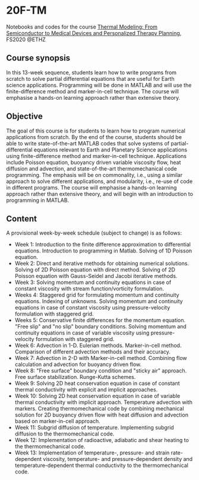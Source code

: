 # 20F-TM
Notebooks and codes for the course [Thermal Modeling: From Semiconductor to Medical Devices and Personalized Therapy Planning](http://www.vvz.ethz.ch/Vorlesungsverzeichnis/lerneinheit.view?lerneinheitId=138598&semkez=2020S&ansicht=KATALOGDATEN&lang=en), FS2020 @ETHZ


## Course synopsis

In this 13-week sequence, students learn how to write programs from scratch to solve partial differential equations that are useful for Earth science applications. Programming will be done in MATLAB and will use the finite-difference method and marker-in-cell technique. The course will emphasise a hands-on learning approach rather than extensive theory.

## Objective
The goal of this course is for students to learn how to program numerical applications from scratch. By the end of the course, students should be able to write state-of-the-art MATLAB codes that solve systems of partial-differential equations relevant to Earth and Planetary Science applications using finite-difference method and marker-in-cell technique. Applications include Poisson equation, buoyancy driven variable viscosity flow, heat diffusion and advection, and state-of-the-art thermomechanical code programming. The emphasis will be on commonality, i.e., using a similar approach to solve different applications, and modularity, i.e., re-use of code in different programs. The course will emphasise a hands-on learning approach rather than extensive theory, and will begin with an introduction to programming in MATLAB.


## Content
A provisional week-by-week schedule (subject to change) is as follows:

- Week 1: Introduction to the finite difference approximation to differential equations. Introduction to programming in Matlab. Solving of 1D Poisson equation.
- Week 2: Direct and iterative methods for obtaining numerical solutions. Solving of 2D Poisson equation with direct method. Solving of 2D Poisson equation with Gauss-Seidel and Jacobi iterative methods. 
- Week 3: Solving momentum and continuity equations in case of constant viscosity with stream function/vorticity formulation. 
- Weeks 4: Staggered grid for formulating momentum and continuity equations. Indexing of unknowns. Solving momentum and continuity equations in case of constant viscosity using pressure-velocity formulation with staggered grid. 
- Weeks 5: Conservative finite differences for the momentum equation. "Free slip" and "no slip" boundary conditions. Solving momentum and continuity equations in case of variable viscosity using pressure-velocity formulation with staggered grid. 
- Week 6: Advection in 1-D. Eulerian methods. Marker-in-cell method. Comparison of different advection methods and their accuracy. 
- Week 7: Advection in 2-D with Marker-in-cell method. Combining flow calculation and advection for buoyancy driven flow. 
- Week 8: "Free surface" boundary condition and "sticky air" approach. Free surface stabilization. Runge-Kutta schemes. 
- Week 9: Solving 2D heat conservation equation in case of constant thermal conductivity with explicit and implicit approaches. 
- Week 10: Solving 2D heat conservation equation in case of variable thermal conductivity with implicit approach. Temperature advection with markers. Creating thermomechanical code by combining mechanical solution for 2D buoyancy driven flow with heat diffusion and advection based on marker-in-cell approach. 
- Week 11: Subgrid diffusion of temperature. Implementing subgrid diffusion to the thermomechanical code.
- Week 12: Implementation of radioactive, adiabatic and shear heating to the thermomechanical code.
- Week 13: Implementation of temperature-, pressure- and strain rate-dependent viscosity, temperature- and pressure-dependent density and temperature-dependent thermal conductivity to the thermomechanical code.
